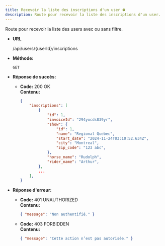 ```yaml
---
title: Recevoir la liste des inscriptions d'un user ⛔
description: Route pour recevoir la liste des inscriptions d'un user.
---
```


Route pour recevoir la liste des users avec ou sans filtre.

- **URL**

  /api/users/{userId}/inscriptions

- **Méthode:**
  
  `GET`

- **Réponse de succès:**
  
  - **Code:** 200 OK <br>
    **Contenu:**<br>
    ```json
    {
        "inscriptions": [
            {
                "id": 1,
                "invoiceId": "294yocds839yr",
                "show": {
                    "id": 1,
                    "name": "Regional Quebec",
                    "start_date": "2024-11-24T03:10:52.634Z",
                    "city": "Montreal",
                    "zip_code": "123 abc",
                },
                "horse_name": "Rudolph",
                "rider_name": "Arthur",
            },
            ...
        ],
    }
    ```

- **Réponse d'erreur:**

  - **Code:** 401 UNAUTHORIZED <br />
    **Contenu:** 
    ```json
    { "message": "Non authentifié." }
    ```

  - **Code:** 403 FORBIDDEN <br />
    **Contenu:** 
    ```json
    { "message": "Cette action n’est pas autorisée." }
    ```
